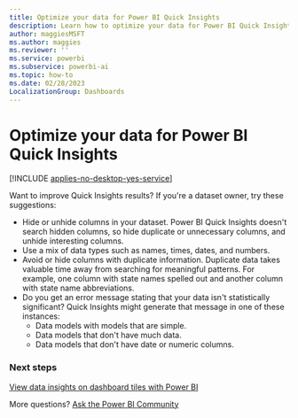 ```yaml
---
title: Optimize your data for Power BI Quick Insights
description: Learn how to optimize your data for Power BI Quick Insights and what to do if Power BI doesn't find insights in your data.
author: maggiesMSFT
ms.author: maggies
ms.reviewer: ''
ms.service: powerbi
ms.subservice: powerbi-ai
ms.topic: how-to
ms.date: 02/28/2023
LocalizationGroup: Dashboards
---
```

# Optimize your data for Power BI Quick Insights

[!INCLUDE [applies-no-desktop-yes-service](../includes/applies-no-desktop-yes-service.md)]

Want to improve Quick Insights results? If you're a dataset owner, try these suggestions:

* Hide or unhide columns in your dataset. Power BI Quick Insights doesn't search hidden columns, so hide duplicate or unnecessary columns, and unhide interesting columns.
* Use a mix of data types such as names, times, dates, and numbers.
* Avoid or hide columns with duplicate information. Duplicate data takes valuable time away from searching for meaningful patterns. For example, one column with state names spelled out and another column with state name abbreviations.
* Do you get an error message stating that your data isn't statistically significant? Quick Insights might generate that message in one of these instances:
  * Data models with models that are simple.
  * Data models that don't have much data.
  * Data models that don't have date or numeric columns.

### Next steps

[View data insights on dashboard tiles with Power BI](../consumer/end-user-insights.md)

More questions? [Ask the Power BI Community](https://community.powerbi.com/)
